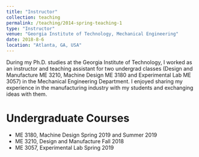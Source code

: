 ```yaml
---
title: "Instructor"
collection: teaching
permalink: /teaching/2014-spring-teaching-1
type: "Instructor"
venue: "Georgia Institute of Technology, Mechanical Engineering"
date: 2018-8-6
location: "Atlanta, GA, USA"
---
```


During my Ph.D. studies at the Georgia Institute of Technology, I worked as an instructor and teaching assistant for two undergrad classes (Design and Manufacture ME 3210, Machine Design ME 3180 and Experimental Lab ME 3057) in the Mechanical Engineering Department. I enjoyed sharing my experience in the manufacturing industry with my students and exchanging ideas with them.

# Undergraduate Courses
* ME 3180,  Machine Design                 Spring 2019 and Summer 2019
* ME 3210,  Design and Manufacture         Fall 2018
* ME 3057,  Experimental Lab               Spring 2019 
